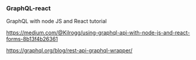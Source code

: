 ### GraphQL-react
GraphQL with node JS and React tutorial

https://medium.com/@Kilrogg/using-graphql-api-with-node-js-and-react-forms-8b13f4b26361

https://graphql.org/blog/rest-api-graphql-wrapper/
